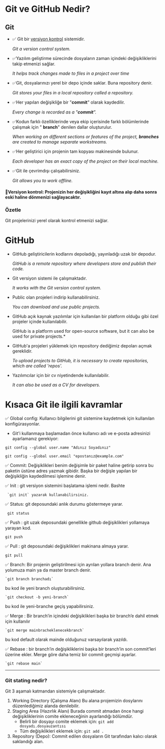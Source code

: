 # Git ve GitHub Nedir?

Git
--

- ✅ Git bir <a href="#bilgi-kısmı">versiyon kontrol</a> sistemidir. 

   *Git a version control system.*
   
- ✅Yazılım geliştirme sürecinde dosyaların zaman içindeki değişikliklerini takip etmenizi sağlar.

  *It helps track changes made to files in a project over time*
- ✅Git, dosyalarınızı yerel bir depo içinde saklar. Buna repository denir. 

   *Git stores your files in a local repository called a repository.*
- ✅Her yapılan değişikliğe bir "**commit**" olarak kaydedilir. 

    *Every change is recorded as a "**commit**".*

- ✅Kodun farklı özelliklerinde veya ekip içerisinde farklı bölümlerinde çalışmak için " **branch**" denilen dallar oluşturulur.
  
  *When working on different sections or features of the project, **branches** are created to manage separate workstreams.*

- ✅Her geliştirici için projenin tam kopyası makinesinde bulunur.
  
  *Each developer has an exact copy of the project on their local machine.*

- ✅Git ile çevrimdışı çalışabilirsiniz.
 
  *Git allows you to work offline.*

<h4 id="bilgi-kısmı">🔖Versiyon kontrol: Projenizin her değişikliğini kayıt altına alıp daha sonra eski haline dönmenizi sağlayacaktır.</h4>

 
### Özetle 

 Git projelerinizi yerel olarak kontrol etmenizi sağlar.

# GitHub
- GitHub geliştiricilerin kodlarını depoladığı, yayınladığı uzak bir depodur.

  *GitHub is a remote repository where developers store and publish their code.*

- Git versiyon sistemi ile çalışmaktadır.
 
  *It works with the Git version control system.*

- Public olan projeleri indirip kullanabilirsiniz.

   *You can download and use public projects.*

- GitHub açık kaynak yazılımlar için kullanılan bir platform olduğu gibi özel projeler içinde kullanılabilir.

   GitHub is a platform used for open-source software, but it can also be used for private projects.*

- GitHub'a projeleri yüklemek için repository dediğimiz depoları açmak gereklidir.

  *To upload projects to GitHub, it is necessary to create repositories, which are called 'repos'.*


- Yazılımcılar için bir cv niyetindende kullanılabilir.
 
   *It can also be used as a CV for developers.*


# Kısaca Git ile ilgili kavramlar

✅ Global config: Kullanıcı bilgilerini git sistemine kaydetmek için kullanılan konfigürasyonlar.
  * Git'i kullanmaya başlamadan önce kullanıcı adı ve e-posta adresinizi ayarlamanız gerekiyor:

`git config --global user.name "Adınız Soyadınız"`


`git config --global user.email "epostanız@example.com"`



✅ Commit: Değişiklikleri benim değişimle bir paket haline getirip sonra bu paketin üstüne adres yazmak gibidir. Başka bir değişle yapılan bir değişikliğin kaydedilmesi işlemine denir. 

✅ Init : git versiyon sistemini başlatama işlemi nedir. Bashte

     `git init` yazarak kullanabilirsiniz.

✅ Status: git deposundaki anlık durumu göstermeye yarar.

     git status

✅ Push : git uzak deposundaki genellikle github değişiklikleri yollamaya yarayan kod.

    git push


✅ Pull : git deposundaki değişiklikleri makinana almaya yarar.

    git pull
✅ Branch: Bir projenin geliştirilmesi için ayrılan yollara branch denir. Ana yolumuza main ya da master branch denir.

    `git branch branchadı`  
   
   bu kod ile yeni branch oluşturabilirsiniz.

    `git checkout -b yeni-branch` 
   
   bu kod ile yeni-branche geçiş yapabilirsiniz.

✅ Merge : Bir branch’in içindeki değişiklikleri başka bir branch’e dahil etmek için kullanılır

    `git merge mainbracheklenecekbranch` 
  
  bu kod default olarak mainde olduğunuz varsayılarak yazıldı.

✅ Rebase : bir branch’in değişikliklerini başka bir branch’in son commit’leri üzerine ekler. Merge göre daha temiz bir commit geçmişi ayarlar.

    `git rebase main`
---
### Git stating nedir?

Git 3 aşamalı katmandan sistemiyle çalışmaktadır.

1. Working Directory (Çalışma Alanı) Bu alana projemizin dosylarını düzenlediğimiz alanda denilebilir.
2. Staging Area (Hazırlık Alanı)  Burada commit atmadan önce hangi değişikliklerinin comite ekleneceğinin ayarlandığı bölümdür.
   * Belirli bir dosyayı comite eklemek için:
   `git add dosyadı.dosyauzantısı`
   * Tüm değişiklikleri eklemek için:
   `git add .`
3. Repository (Depo): Commit edilen dosyaların Git tarafından kalıcı olarak saklandığı alan.
